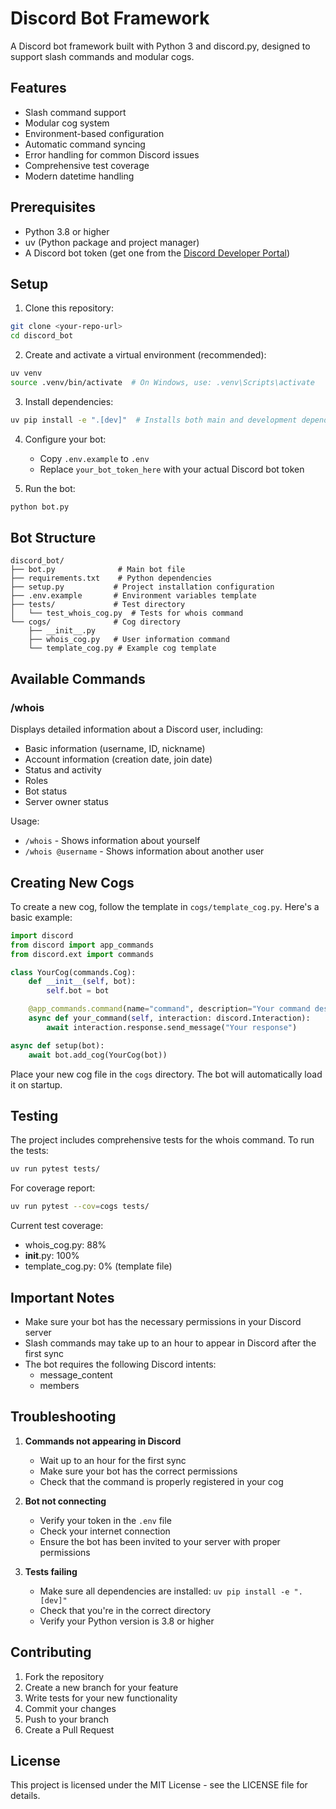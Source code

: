 # Discord Bot Framework

A Discord bot framework built with Python 3 and discord.py, designed to support slash commands and modular cogs.

## Features

- Slash command support
- Modular cog system
- Environment-based configuration
- Automatic command syncing
- Error handling for common Discord issues
- Comprehensive test coverage
- Modern datetime handling

## Prerequisites

- Python 3.8 or higher
- uv (Python package and project manager)
- A Discord bot token (get one from the [Discord Developer Portal](https://discord.com/developers/applications))

## Setup

1. Clone this repository:
```bash
git clone <your-repo-url>
cd discord_bot
```

2. Create and activate a virtual environment (recommended):
```bash
uv venv
source .venv/bin/activate  # On Windows, use: .venv\Scripts\activate
```

3. Install dependencies:
```bash
uv pip install -e ".[dev]"  # Installs both main and development dependencies
```

4. Configure your bot:
   - Copy `.env.example` to `.env`
   - Replace `your_bot_token_here` with your actual Discord bot token

5. Run the bot:
```bash
python bot.py
```

## Bot Structure

```
discord_bot/
├── bot.py              # Main bot file
├── requirements.txt    # Python dependencies
├── setup.py           # Project installation configuration
├── .env.example       # Environment variables template
├── tests/             # Test directory
│   └── test_whois_cog.py  # Tests for whois command
└── cogs/              # Cog directory
    ├── __init__.py
    ├── whois_cog.py   # User information command
    └── template_cog.py # Example cog template
```

## Available Commands

### /whois
Displays detailed information about a Discord user, including:
- Basic information (username, ID, nickname)
- Account information (creation date, join date)
- Status and activity
- Roles
- Bot status
- Server owner status

Usage:
- `/whois` - Shows information about yourself
- `/whois @username` - Shows information about another user

## Creating New Cogs

To create a new cog, follow the template in `cogs/template_cog.py`. Here's a basic example:

```python
import discord
from discord import app_commands
from discord.ext import commands

class YourCog(commands.Cog):
    def __init__(self, bot):
        self.bot = bot

    @app_commands.command(name="command", description="Your command description")
    async def your_command(self, interaction: discord.Interaction):
        await interaction.response.send_message("Your response")

async def setup(bot):
    await bot.add_cog(YourCog(bot))
```

Place your new cog file in the `cogs` directory. The bot will automatically load it on startup.

## Testing

The project includes comprehensive tests for the whois command. To run the tests:

```bash
uv run pytest tests/
```

For coverage report:
```bash
uv run pytest --cov=cogs tests/
```

Current test coverage:
- whois_cog.py: 88%
- __init__.py: 100%
- template_cog.py: 0% (template file)

## Important Notes

- Make sure your bot has the necessary permissions in your Discord server
- Slash commands may take up to an hour to appear in Discord after the first sync
- The bot requires the following Discord intents:
  - message_content
  - members

## Troubleshooting

1. **Commands not appearing in Discord**
   - Wait up to an hour for the first sync
   - Make sure your bot has the correct permissions
   - Check that the command is properly registered in your cog

2. **Bot not connecting**
   - Verify your token in the `.env` file
   - Check your internet connection
   - Ensure the bot has been invited to your server with proper permissions

3. **Tests failing**
   - Make sure all dependencies are installed: `uv pip install -e ".[dev]"`
   - Check that you're in the correct directory
   - Verify your Python version is 3.8 or higher

## Contributing

1. Fork the repository
2. Create a new branch for your feature
3. Write tests for your new functionality
4. Commit your changes
5. Push to your branch
6. Create a Pull Request

## License

This project is licensed under the MIT License - see the LICENSE file for details. 